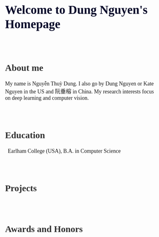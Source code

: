 <h1 style="color:#0b0d2b; font-family:Calibri; font-size:40px">Welcome to Dung Nguyen's Homepage</h1>
<br/>
<br/>
<h2 style="color:rgb(50,50,50); font-family:Calibri; font-size:30px">About me</h2>
  <p style="font-size:18px; font-family:Calibri;">
  My name is Nguyễn Thuỳ Dung. I also go by Dung Nguyen or Kate Nguyen in the US and 阮垂榕 in China. My research interests focus on deep learning and computer vision.
  </p>
<br/>
<br/>

<h2 style="color:rgb(50,50,50); font-family:Calibri; font-size:30px">Education</h2>
  <p style="font-size:18px; font-family:Calibri;">
    <i class="fas fa-graduation-cap fa-lg" style="color: rgb(70,70,70)"></i>&nbsp; Earlham College (USA), B.A. in Computer Science
  </p>                                                                     
<br/>
<br/>

<h2 style="color:rgb(50,50,50); font-family:Calibri; font-size:30px">Projects</h2>
  <p style="font-size:18px; font-family:Calibri;">
  </p>
<br/>
<br/>

<h2 style="color:rgb(50,50,50); font-family:Calibri; font-size:30px">Awards and Honors</h2>
  <p style="font-size:18px;">
  </p>
<br/>
<br/>
